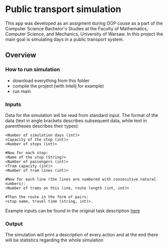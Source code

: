 
# Public transport simulation

This app was developed as an assigment during OOP couse as a part of the Computer Science Bachelor's Studies at the Faculty of Mathematics, Computer Science, and Mechanics, University of Warsaw.
In this project the main goal is simulating days in a public transport system.

## Overview
### How to run simulation
- download everything from this folder
- compile the project (with Intelij for example)
- run main

### Inputs
Data for the simulation will be read from standard input. The format of the data (text in angle brackets describes subsequent data, while text in parentheses describes their types):

```
<Number of simulation days (int)>
<Capacity of the stop (int)>
<Number of stops (int)>

#Now for each stop:
<Name of the stop (String)>
<Number of passengers (int)>
<Tram capacity (int)>
<Number of tram lines (int)>

#Now for each line (the lines are numbered with consecutive natural numbers):
<Number of trams on this line, route length (int, int)>

#Then the route in the form of pairs:
<stop name, travel time (string, int)>.
```
Example inputs can be found in the original task description [here](./Public-transport-task-description.pdf)

### Output
The simulation will print a description of every action and at the end there will be statistics regarding the whole simulation

